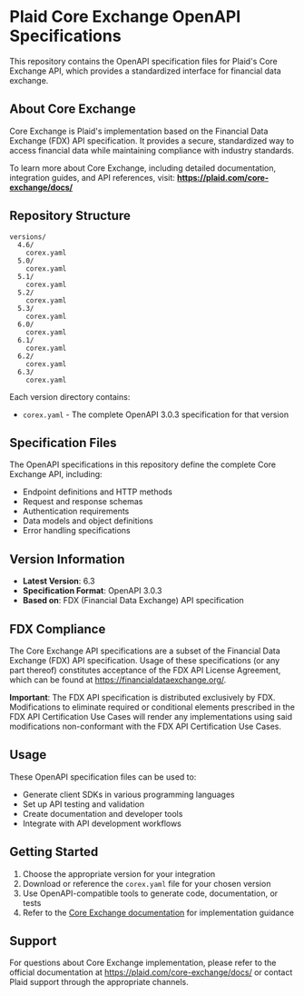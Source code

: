 # Plaid Core Exchange OpenAPI Specifications

This repository contains the OpenAPI specification files for Plaid's Core Exchange API, which provides a standardized interface for financial data exchange.

## About Core Exchange

Core Exchange is Plaid's implementation based on the Financial Data Exchange (FDX) API specification. It provides a secure, standardized way to access financial data while maintaining compliance with industry standards.

To learn more about Core Exchange, including detailed documentation, integration guides, and API references, visit: **https://plaid.com/core-exchange/docs/**

## Repository Structure

```
versions/
  4.6/
    corex.yaml
  5.0/
    corex.yaml
  5.1/
    corex.yaml
  5.2/
    corex.yaml
  5.3/
    corex.yaml
  6.0/
    corex.yaml
  6.1/
    corex.yaml
  6.2/
    corex.yaml
  6.3/
    corex.yaml
```

Each version directory contains:
- `corex.yaml` - The complete OpenAPI 3.0.3 specification for that version

## Specification Files

The OpenAPI specifications in this repository define the complete Core Exchange API, including:
- Endpoint definitions and HTTP methods
- Request and response schemas
- Authentication requirements
- Data models and object definitions
- Error handling specifications

## Version Information

- **Latest Version**: 6.3
- **Specification Format**: OpenAPI 3.0.3
- **Based on**: FDX (Financial Data Exchange) API specification

## FDX Compliance

The Core Exchange API specifications are a subset of the Financial Data Exchange (FDX) API specification. Usage of these specifications (or any part thereof) constitutes acceptance of the FDX API License Agreement, which can be found at https://financialdataexchange.org/.

**Important**: The FDX API specification is distributed exclusively by FDX. Modifications to eliminate required or conditional elements prescribed in the FDX API Certification Use Cases will render any implementations using said modifications non-conformant with the FDX API Certification Use Cases.

## Usage

These OpenAPI specification files can be used to:
- Generate client SDKs in various programming languages
- Set up API testing and validation
- Create documentation and developer tools
- Integrate with API development workflows

## Getting Started

1. Choose the appropriate version for your integration
2. Download or reference the `corex.yaml` file for your chosen version
3. Use OpenAPI-compatible tools to generate code, documentation, or tests
4. Refer to the [Core Exchange documentation](https://plaid.com/core-exchange/docs/) for implementation guidance

## Support

For questions about Core Exchange implementation, please refer to the official documentation at https://plaid.com/core-exchange/docs/ or contact Plaid support through the appropriate channels.